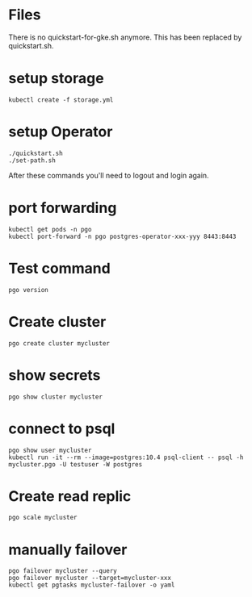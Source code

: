 # Files
There is no quickstart-for-gke.sh anymore. This has been replaced by quickstart.sh.

# setup storage
```
kubectl create -f storage.yml
```

# setup Operator
```
./quickstart.sh
./set-path.sh 
```

After these commands you'll need to logout and login again.

# port forwarding

```
kubectl get pods -n pgo
kubectl port-forward -n pgo postgres-operator-xxx-yyy 8443:8443
```

# Test command

```
pgo version
```

# Create cluster

```
pgo create cluster mycluster
```

# show secrets
```
pgo show cluster mycluster
```

# connect to psql
```
pgo show user mycluster
kubectl run -it --rm --image=postgres:10.4 psql-client -- psql -h mycluster.pgo -U testuser -W postgres
```


# Create read replic
```
pgo scale mycluster
```

# manually failover
```
pgo failover mycluster --query
pgo failover mycluster --target=mycluster-xxx
kubectl get pgtasks mycluster-failover -o yaml
```
